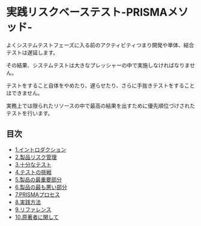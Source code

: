 # 実践リスクベーステスト-PRISMAメソッド-

よくシステムテストフェーズに入る前のアクティビティつまり開発や単体、結合テストは遅延します。

その結果、システムテストは大きなプレッシャーの中で実施しなければなりません。

テストをすること自体をやめたり、遅らせたり、さらに手抜きテストをすることはできません。

実務上では限られたリソースの中で最高の結果を出すために優先順位づけされたテストを行います。

## 目次

* [1.イントロダクション](1.md)
* [2.製品リスク管理](zhi-pin-30ea-30b9-30af-guan-li.md)
* [3.十分なテスト](shi-fen-306a-30c6-30b9-30c8.md)
* [4.テストの挑戦](30c6-30b9-30c8-306e-tiao-zhan.md)
* [5.製品の最重要部分](zhi-pin-306e-zui-zhong-yao-bu-fen.md)
* [6.製品の最も悪い部分](zhi-pin-306e-zui-3082-e-3044-bu-fen.md)
* [7.PRISMAプロセス](prisma.md)
* [8.実践方法](shi-jian-fang-fa.md)
* [9.リファレンス](referrences.md)
* [10.原著者に関して](10yuan-zhu-zhe-306b-guan-3057-3066.md)

